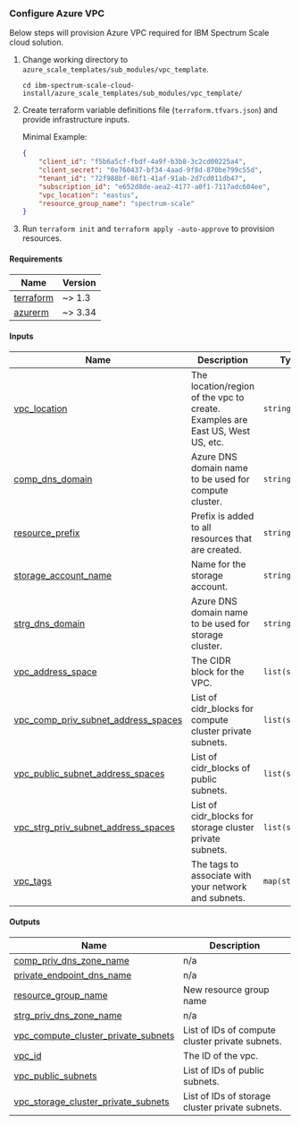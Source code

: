 ### Configure Azure VPC

Below steps will provision Azure VPC required for IBM Spectrum Scale cloud solution.

1. Change working directory to `azure_scale_templates/sub_modules/vpc_template`.

    ```cli
    cd ibm-spectrum-scale-cloud-install/azure_scale_templates/sub_modules/vpc_template/
    ```

2. Create terraform variable definitions file (`terraform.tfvars.json`) and provide infrastructure inputs.

    Minimal Example:

    ```json
    {
        "client_id": "f5b6a5cf-fbdf-4a9f-b3b8-3c2cd00225a4",
        "client_secret": "0e760437-bf34-4aad-9f8d-870be799c55d",
        "tenant_id": "72f988bf-86f1-41af-91ab-2d7cd011db47",
        "subscription_id": "e652d8de-aea2-4177-a0f1-7117adc604ee",
        "vpc_location": "eastus",
        "resource_group_name": "spectrum-scale"
    }
    ```

3. Run `terraform init` and `terraform apply -auto-approve` to provision resources.

<!-- BEGIN_TF_DOCS -->
#### Requirements

| Name | Version |
|------|---------|
| <a name="requirement_terraform"></a> [terraform](#requirement_terraform) | ~> 1.3 |
| <a name="requirement_azurerm"></a> [azurerm](#requirement_azurerm) | ~> 3.34 |

#### Inputs

| Name | Description | Type |
|------|-------------|------|
| <a name="input_vpc_location"></a> [vpc_location](#input_vpc_location) | The location/region of the vpc to create. Examples are East US, West US, etc. | `string` |
| <a name="input_comp_dns_domain"></a> [comp_dns_domain](#input_comp_dns_domain) | Azure DNS domain name to be used for compute cluster. | `string` |
| <a name="input_resource_prefix"></a> [resource_prefix](#input_resource_prefix) | Prefix is added to all resources that are created. | `string` |
| <a name="input_storage_account_name"></a> [storage_account_name](#input_storage_account_name) | Name for the storage account. | `string` |
| <a name="input_strg_dns_domain"></a> [strg_dns_domain](#input_strg_dns_domain) | Azure DNS domain name to be used for storage cluster. | `string` |
| <a name="input_vpc_address_space"></a> [vpc_address_space](#input_vpc_address_space) | The CIDR block for the VPC. | `list(string)` |
| <a name="input_vpc_comp_priv_subnet_address_spaces"></a> [vpc_comp_priv_subnet_address_spaces](#input_vpc_comp_priv_subnet_address_spaces) | List of cidr_blocks for compute cluster private subnets. | `list(string)` |
| <a name="input_vpc_public_subnet_address_spaces"></a> [vpc_public_subnet_address_spaces](#input_vpc_public_subnet_address_spaces) | List of cidr_blocks of public subnets. | `list(string)` |
| <a name="input_vpc_strg_priv_subnet_address_spaces"></a> [vpc_strg_priv_subnet_address_spaces](#input_vpc_strg_priv_subnet_address_spaces) | List of cidr_blocks for storage cluster private subnets. | `list(string)` |
| <a name="input_vpc_tags"></a> [vpc_tags](#input_vpc_tags) | The tags to associate with your network and subnets. | `map(string)` |

#### Outputs

| Name | Description |
|------|-------------|
| <a name="output_comp_priv_dns_zone_name"></a> [comp_priv_dns_zone_name](#output_comp_priv_dns_zone_name) | n/a |
| <a name="output_private_endpoint_dns_name"></a> [private_endpoint_dns_name](#output_private_endpoint_dns_name) | n/a |
| <a name="output_resource_group_name"></a> [resource_group_name](#output_resource_group_name) | New resource group name |
| <a name="output_strg_priv_dns_zone_name"></a> [strg_priv_dns_zone_name](#output_strg_priv_dns_zone_name) | n/a |
| <a name="output_vpc_compute_cluster_private_subnets"></a> [vpc_compute_cluster_private_subnets](#output_vpc_compute_cluster_private_subnets) | List of IDs of compute cluster private subnets. |
| <a name="output_vpc_id"></a> [vpc_id](#output_vpc_id) | The ID of the vpc. |
| <a name="output_vpc_public_subnets"></a> [vpc_public_subnets](#output_vpc_public_subnets) | List of IDs of public subnets. |
| <a name="output_vpc_storage_cluster_private_subnets"></a> [vpc_storage_cluster_private_subnets](#output_vpc_storage_cluster_private_subnets) | List of IDs of storage cluster private subnets. |
<!-- END_TF_DOCS -->
